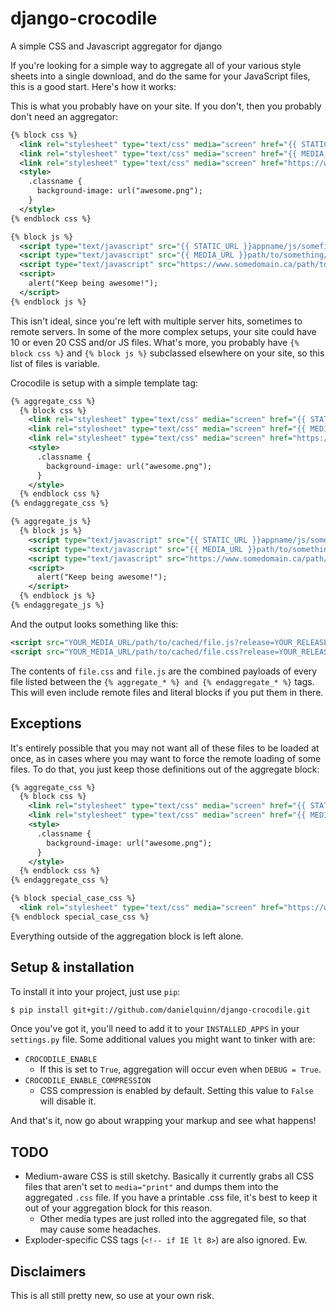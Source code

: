 # django-crocodile

A simple CSS and Javascript aggregator for django

If you're looking for a simple way to aggregate all of your various style
sheets into a single download, and do the same for your JavaScript files, this
is a good start.  Here's how it works:

This is what you probably have on your site.  If you don't, then you probably
don't need an aggregator:

``` xml
{% block css %}
  <link rel="stylesheet" type="text/css" media="screen" href="{{ STATIC_URL }}appname/css/somefile.css" />
  <link rel="stylesheet" type="text/css" media="screen" href="{{ MEDIA_URL }}path/to/something/else.css" />
  <link rel="stylesheet" type="text/css" media="screen" href="https://www.somedomain.ca/path/to/remote/file.css" />
  <style>
    .classname {
      background-image: url("awesome.png");
    }
  </style>
{% endblock css %}

{% block js %}
  <script type="text/javascript" src="{{ STATIC_URL }}appname/js/somefile.js"></script>
  <script type="text/javascript" src="{{ MEDIA_URL }}path/to/something/else.js"></script>
  <script type="text/javascript" src="https://www.somedomain.ca/path/to/remote/file.js"></script>
  <script>
    alert("Keep being awesome!");
  </script>
{% endblock js %}
```

This isn't ideal, since you're left with multiple server hits, sometimes to
remote servers.  In some of the more complex setups, your site could have 10 or
even 20 CSS and/or JS files.  What's more, you probably have `{% block css %}`
and `{% block js %}` subclassed elsewhere on your site, so this list of files
is variable.

Crocodile is setup with a simple template tag:

``` xml
{% aggregate_css %}
  {% block css %}
    <link rel="stylesheet" type="text/css" media="screen" href="{{ STATIC_URL }}appname/css/somefile.css" />
    <link rel="stylesheet" type="text/css" media="screen" href="{{ MEDIA_URL }}path/to/something/else.css" />
    <link rel="stylesheet" type="text/css" media="screen" href="https://www.somedomain.ca/path/to/remote/file.css" />
    <style>
      .classname {
        background-image: url("awesome.png");
      }
    </style>
  {% endblock css %}
{% endaggregate_css %}

{% aggregate_js %}
  {% block js %}
    <script type="text/javascript" src="{{ STATIC_URL }}appname/js/somefile.js"></script>
    <script type="text/javascript" src="{{ MEDIA_URL }}path/to/something/else.js"></script>
    <script type="text/javascript" src="https://www.somedomain.ca/path/to/remote/file.js"></script>
    <script>
      alert("Keep being awesome!");
    </script>
  {% endblock js %}
{% endaggregate_js %}
```

And the output looks something like this:

``` xml
<script src="YOUR_MEDIA_URL/path/to/cached/file.js?release=YOUR_RELEASE_TAG" />
<script src="YOUR_MEDIA_URL/path/to/cached/file.css?release=YOUR_RELEASE_TAG" />
```

The contents of `file.css` and `file.js` are the combined payloads of every
file listed between the `{% aggregate_* %} and {% endaggregate_* %}` tags.
This will even include remote files and literal blocks if you put them in
there.

## Exceptions

It's entirely possible that you may not want all of these files to be loaded at
once, as in cases where you may want to force the remote loading of some files.
To do that, you just keep those definitions out of the aggregate block:

``` xml
{% aggregate_css %}
  {% block css %}
    <link rel="stylesheet" type="text/css" media="screen" href="{{ STATIC_URL }}appname/css/somefile.css" />
    <link rel="stylesheet" type="text/css" media="screen" href="{{ MEDIA_URL }}path/to/something/else.css" />
    <style>
      .classname {
        background-image: url("awesome.png");
      }
    </style>
  {% endblock css %}
{% endaggregate_css %}

{% block special_case_css %}
  <link rel="stylesheet" type="text/css" media="screen" href="https://www.somedomain.ca/path/to/remote/file.css" />
{% endblock special_case_css %}
```

Everything outside of the aggregation block is left alone.


## Setup & installation

To install it into your project, just use `pip`:

``` bash
$ pip install git+git://github.com/danielquinn/django-crocodile.git
```

Once you've got it, you'll need to add it to your `INSTALLED_APPS` in your
`settings.py` file.  Some additional values you might want to tinker with are:

* `CROCODILE_ENABLE`
  * If this is set to `True`, aggregation will occur even when `DEBUG = True`.
* `CROCODILE_ENABLE_COMPRESSION`
  * CSS compression is enabled by default.  Setting this value to `False`
    will disable it.

And that's it, now go about wrapping your markup and see what happens!


## TODO

* Medium-aware CSS is still sketchy.  Basically it currently grabs all CSS
  files that aren't set to `media="print"` and dumps them into the aggregated
  `.css` file.  If you have a printable .css file, it's best to keep it out of
  your aggregation block for this reason.
  * Other media types are just rolled into the aggregated file, so that may
    cause some headaches.
* Exploder-specific CSS tags (`<!-- if IE lt 8>`) are also ignored.  Ew.


## Disclaimers

This is all still pretty new, so use at your own risk.
